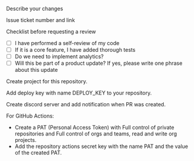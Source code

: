 Describe your changes

Issue ticket number and link

Checklist before requesting a review

- [ ] I have performed a self-review of my code
- [ ] If it is a core feature, I have added thorough tests
- [ ] Do we need to implement analytics?
- [ ] Will this be part of a product update? If yes, please write one phrase about this update

Create project for this repository.

Add deploy key with name DEPLOY_KEY to your repository.

Create discord server and add notification when PR was created.

For GitHub Actions:

- Create a PAT (Personal Access Token) with Full control of private repositories and Full control of orgs and teams, read and write org projects.
- Add the repository actions secret key with the name PAT and the value of the created PAT.
